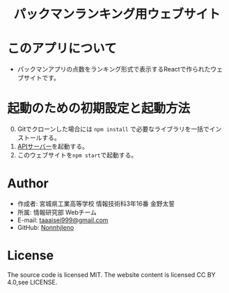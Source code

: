 <h1 align="center">パックマンランキング用ウェブサイト</h1>

# このアプリについて

- パックマンアプリの点数をランキング形式で表示するReactで作られたウェブサイトです。

# 起動のための初期設定と起動方法

0. Gitでクローンした場合には `npm install` で必要なライブラリを一括でインストールする。
1. [APIサーバー](https://github.com/nonnhjleno/bunkasai2023)を起動する。
2. このウェブサイトを`npm start`で起動する。

# Author

- 作成者: 宮城県工業高等学校 情報技術科3年16番 金野太誓
- 所属: 情報研究部 Webチーム
- E-mail: taaaisei999@gmail.com
- GitHub: [Nonnhjleno](https://github.com/nonnhjleno/)

# License
The source code is licensed MIT. The website content is licensed CC BY 4.0,see LICENSE.
